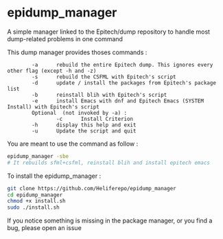 # epidump_manager
A simple manager linked to the Epitech/dump repository to handle most dump-related problems in one command

This dump manager provides thoses commands :

```
        -a      rebuild the entire Epitech dump. This ignores every other flag (except -h and -z)
        -s      rebuild the CSFML with Epitech's script
        -d      update / install the packages from Epitech's package list
        -b      reinstall blih with Epitech's script
        -e      install Emacs with dnf and Epitech Emacs (SYSTEM Install) with Epitech's script
        Optional  (not invoked by -a) :
                -c      Install Criterion
        -h      display this help and exit
        -u      Update the script and quit
```

You are meant to use the command as follow :
```sh
epidump_manager -sbe
# It rebuilds sfml+csfml, reinstall blih and install epitech emacs
```

To install the epidump_manager :
```sh
git clone https://github.com/Heliferepo/epidump_manager
cd epidump_manager
chmod +x install.sh
sudo ./install.sh
```

If you notice something is missing in the package manager, or you find a bug, please open an issue
